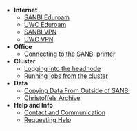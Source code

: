 - **Internet**
    - [SANBI Eduroam](connectivity/eduroam.md)
    - [UWC Eduroam](connectivity/uwc_eduroam.md)
    - [SANBI VPN](connectivity/VPN.md)
    - [UWC VPN](connectivity/uwc_VPN.md)
- **Office**
    - [Connecting to the SANBI printer](office/printer.md)
- **Cluster**
    - [Logging into the headnode](cluster/login_to_queue.md)
    - [Running jobs from the cluster](cluster/running_jobs.md)
- **Data**
    - [Copying Data From Outside of SANBI](data/moving_data.md)
    - [Christoffels Archive](data/christoffels_archive.md)
- **Help and Info**
    - [Contact and Communication](help/contact.md)
    - [Requesting Help](help/requesting_help.md)